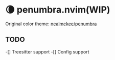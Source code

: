 # 🌘 penumbra.nvim(WIP)

Original color theme: [nealmckee/penumbra](https://github.com/nealmckee/penumbra)

## TODO
-[] Treesitter support
-[] Config support
